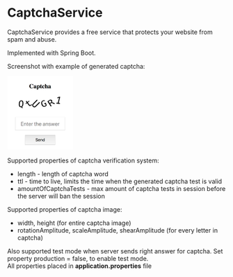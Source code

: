# CaptchaService
CaptchaService provides a free service that protects your website from spam and abuse.

Implemented with Spring Boot.

Screenshot with example of generated captcha:

<img src="https://github.com/102Rudy/CaptchaService/raw/master/CaptchaService.png?" width="30%">

Supported properties of captcha verification system:
<ul>
  <li>length - length of captcha word</li>
  <li>ttl - time to live, limits the time when the generated captcha test is valid</li>
  <li>amountOfCaptchaTests - max amount of captcha tests in session before the server will ban the session</li>
</ul>

Supported properties of captcha image:
<ul>
  <li>width, height (for entire captcha image)</li>
  <li>rotationAmplitude, scaleAmplitude, shearAmplitude (for every letter in captcha)</li>
</ul>

Also supported test mode when server sends right answer for captcha. Set property production = false, to enable test mode.
<br>All properties placed in <b>application.properties</b> file
